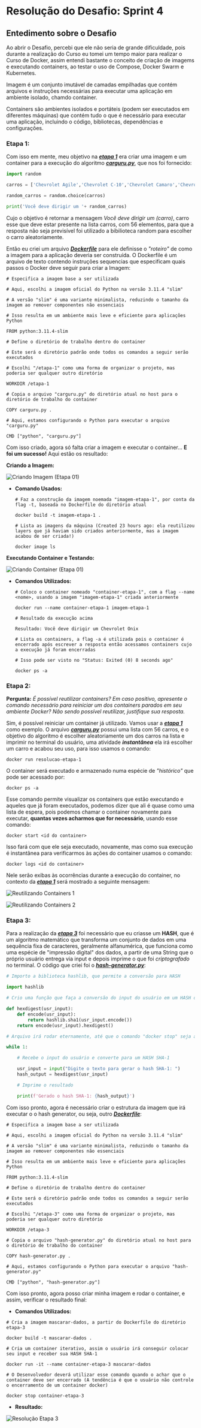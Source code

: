 # **Resolução do Desafio: Sprint 4**

## **Entedimento sobre o Desafio**
    
Ao abrir o Desafio, percebi que ele não seria de grande dificuldade, pois durante a realização do Curso eu tomei um tempo maior para realizar o Curso de Docker, assim entendi bastante o conceito de criação de imagems e executando containers, ao testar o uso de Compose, Docker Swarm e Kubernetes.

Imagem é um conjunto imutável de camadas empilhadas que contém arquivos e instruções necessárias para executar uma aplicação em ambiente isolado, chamdo container. 

Containers são ambientes isolados e portáteis (podem ser executados em diferentes máquinas) que contém tudo o que é necessário para executar uma aplicação, incluindo o código, bibliotecas, dependências e configurações.

### **Etapa 1:**

Com isso em mente, meu objetivo na [***etapa 1***](../Desafio/etapa-1/) era criar uma imagem e um container para a execução do algoritmo [***carguru.py***](../Desafio/etapa-1/carguru.py), que nos foi fornecido:

```Python
import random

carros = ['Chevrolet Agile','Chevrolet C-10','Chevrolet Camaro','Chevrolet Caravan','Chevrolet Celta','Chevrolet Chevette','Chevrolet Corsa','Chevrolet Covalt','Chevrolet D-20','Chevrolet Monza','Chevrolet Onix','Chevrolet Opala','Chevrolet Veraneio','Citroën C3','Fiat 147','Fiat Argo','Fiat Cronos','Fiat Mobi','Fiat Panorama','Ford Corcel','Ford Escort','Ford F-1000','Ford Ka','Ford Maverick','Honda City','Honda Fit','Hyundai Azera','Hyundai HB20','Hyundai IX-35','Hyundai Veloster','Peugeot 2008','Peugeot 206','Peugeot 208','Peugeot 3008','Peugeot 306','Peugeot 308','Renault Kwid','Renault Logan','Renault Sandero','Renault Twingo','Renault Zoe','Toyota Etios','Toyota Yaris ','Volkswagen Apolo','Volkswagen Bora','Volkswagen Brasilia   ','Volkswagen Fusca','Volkswagen Gol','Volkswagen Kombi','Volkswagen Parati','Volkswagen Passat','Volkswagen Polo','Volkswagen SP2','Volkswagen Santana','Volkswagen Voyage','Volkswagen up!']

random_carros = random.choice(carros)

print('Você deve dirigir um '+ random_carros)
```

Cujo o objetivo é retornar a mensagem *Você deve dirigir um (carro)*, carro esse que deve estar presente na lista carros, com 56 elementos, para que a resposta não seja previsível foi utilizado a bibilioteca random para escolher o carro aleatoriamente.

Então eu criei um arquivo [***Dockerfile***](../Desafio/etapa-1/Dockerfile) para ele definisse o *"roteiro"* de como a imagem para a aplicação deveria ser construída. O Dockerfile é um arquivo de texto contendo instruções sequencias que especificam quais passos o Docker deve seguir para criar a Imagem:

```Docker
# Especifica a imagem base a ser utilizada

# Aqui, escolhi a imagem oficial do Python na versão 3.11.4 "slim"

# A versão "slim" é uma variante minimalista, reduzindo o tamanho da imagem ao remover componentes não essenciais

# Isso resulta em um ambiente mais leve e eficiente para aplicações Python

FROM python:3.11.4-slim

# Define o diretório de trabalho dentro do container

# Este será o diretório padrão onde todos os comandos a seguir serão executados

# Escolhi "/etapa-1" como uma forma de organizar o projeto, mas poderia ser qualquer outro diretório

WORKDIR /etapa-1

# Copia o arquivo "carguru.py" do diretório atual no host para o diretório de trabalho do container

COPY carguru.py .

# Aqui, estamos configurando o Python para executar o arquivo "carguru.py"

CMD ["python", "carguru.py"]
```

Com isso criado, agora só falta criar a imagem e executar o container... **E foi um sucesso!** Aqui estão os resultado:

**Criando a Imagem:**

![Criando Imagem (Etapa 01)](../Evidencias/criacao-da-imagem-etapa01.png)

- **Comando Usados:**

    ```Docker
    # Faz a construção da imagem noemada "imagem-etapa-1", por conta da flag -t, baseada no Dockerfile do diretório atual

    docker build -t imagem-etapa-1 .

    # Lista as imagens da máquina (Created 23 hours ago: ela reutilizou layers que já haviam sido criados anteriormente, mas a imagem acabou de ser criada!)

    docker image ls
    ```

**Executando Container e Testando:**

![Criando Container (Etapa 01)](../Evidencias/criacao-do-container-etapa01.png)

- **Comandos Utilizados:**

    ```Docker 
    # Coloco o container nomeado "container-etapa-1", com a flag --name <nome>, usando a imagem "imagem-etapa-1" criada anteriormente

    docker run --name container-etapa-1 imagem-etapa-1

    # Resultado da execução acima

    Resultado: Você deve dirigir um Chevrolet Onix

    # Lista os containers, a flag -a é utilizada pois o container é encerrado após escrever a resposta então acessamos containers cujo a execução já foram encerradas

    # Isso pode ser visto no "Status: Exited (0) 8 seconds ago"

    docker ps -a 
    ```

### **Etapa 2:**

**Pergunta:** *É possível reutilizar containers? Em caso positivo, apresente o comando necessário para reiniciar um dos containers parados em seu ambiente Docker? Não sendo possível reutilizar, justifique sua resposta.*

Sim, é possível reiniciar um container já utilizado. Vamos usar a [***etapa 1***](./etapa-1/) como exemplo. O arquivo [***carguru.py***](./etapa-1/carguru.py) possui uma lista com 56 carros, e o objetivo do algoritmo é escolher aleatoriamente um dos carros na lista e imprimir no terminal do usuário, uma atividade ***instantânea*** ela irá escolher um carro e acabou seu uso, para isso usamos o comando:

```
docker run resolucao-etapa-1
```

O container será executado e armazenado numa espécie de *"histórico"* que pode ser acessado por:

```
docker ps -a
```

Esse comando permite visualizar os containers que estão executando e aqueles que já foram executados, podemos dizer que ali é quase como uma lista de espera, pois podemos chamar o container novamente para executar, **quantas vezes acharmos que for necessário**, usando esse comando:

```
docker start <id do container>
```

Isso fará com que ele seja executado, novamente, mas como sua execução é instantânea para verificarmos às ações do container usamos o comando:

```
docker logs <id do container>
```

Nele serão exibas às ocorrências durante a execução do container, no contexto da [***etapa 1***](./etapa-1/) será mostrado a seguinte mensagem:

![Reutilizando Containers 1](../Evidencias/reutilizando-containers.png)

![Reutilizando Containers 2](../Evidencias/reutilizando-containers2.png)

### **Etapa 3:** 

Para a realização da [***etapa 3***](./etapa-3/) foi necessário que eu criasse um **HASH**, que é um algoritmo matemático que transforma um conjunto de dados em uma sequência fixa de caracteres, geralmente alfanumérica, que funciona como uma espécie de "impressão digital" dos dados, a partir de uma String que o próprio usuário entrega via input e depois imprime o que foi *criptografado* no terminal. O código que criei foi o [***hash-generator.py***](./etapa-3/hash-generator.py):

```Python
# Importo a biblioteca hashlib, que permite a conversão para HASH

import hashlib 

# Crio uma função que faça a conversão do input do usuário em um HASH do tipo SHA-1

def hexdigest(usr_input):
    def encode(usr_input):
        return hashlib.sha1(usr_input.encode())
    return encode(usr_input).hexdigest()

# Arquivo irá rodar eternamente, até que o comando "docker stop" seja associonado por um desenvolvedor

while 1:

    # Recebe o input do usuário e converte para um HASH SHA-1

    usr_input = input("Digite o texto para gerar o hash SHA-1: ")
    hash_output = hexdigest(usr_input)

    # Imprime o resultado

    print(f'Gerado o hash SHA-1: {hash_output}')
```

Com isso pronto, agora é necessário criar o estrutura da imagem que irá executar o o hash generator, ou seja, outro [***Dockerfile***](./etapa-3/Dockerfile):

```Docker
# Especifica a imagem base a ser utilizada

# Aqui, escolhi a imagem oficial do Python na versão 3.11.4 "slim"

# A versão "slim" é uma variante minimalista, reduzindo o tamanho da imagem ao remover componentes não essenciais

# Isso resulta em um ambiente mais leve e eficiente para aplicações Python

FROM python:3.11.4-slim

# Define o diretório de trabalho dentro do container

# Este será o diretório padrão onde todos os comandos a seguir serão executados

# Escolhi "/etapa-3" como uma forma de organizar o projeto, mas poderia ser qualquer outro diretório

WORKDIR /etapa-3

# Copia o arquivo "hash-generator.py" do diretório atual no host para o diretório de trabalho do container

COPY hash-generator.py .

# Aqui, estamos configurando o Python para executar o arquivo "hash-generator.py"

CMD ["python", "hash-generator.py"]
```

Com isso pronto, agora posso criar minha imagem e rodar o container, e assim, verificar o resultado final:

- **Comandos Utilizados:**

```Docker
# Cria a imagem mascarar-dados, a partir do Dockerfile do diretório etapa-3

docker build -t mascarar-dados .

# Cria um container iterativo, assim o usuário irá conseguir colocar seu input e receber sua HASH SHA-1

docker run -it --name container-etapa-3 mascarar-dados

# O Desenvolvedor deverá utilizar esse comando quando o achar que o container deve ser encerrado (A tendência é que o usuário não controle o encerramento de um container docker)

docker stop container-etapa-3
```

- **Resultado:**

![Resolução Etapa 3](../Evidencias/resolucao-etapa-3.png)